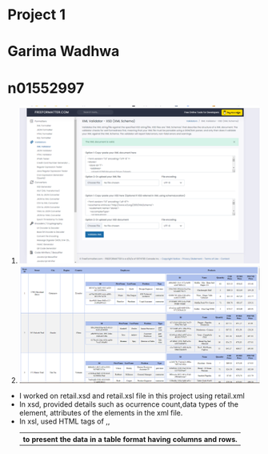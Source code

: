 # Project 1
# Garima Wadhwa
# n01552997

1. ![XSD validation](../project-1/Xml_Xsd_Validation.png)
2. ![XSL Output](../project-1/Xml_Browser_View.png)

- I worked on retail.xsd and retail.xsl file in this project using retail.xml
- In xsd, provided details such as ocurrence count,data types of the element, attributes of the elements in the xml file.
- In xsl, used HTML tags of <table>,<tr>,<th> to present the data in a table format having columns and rows.

